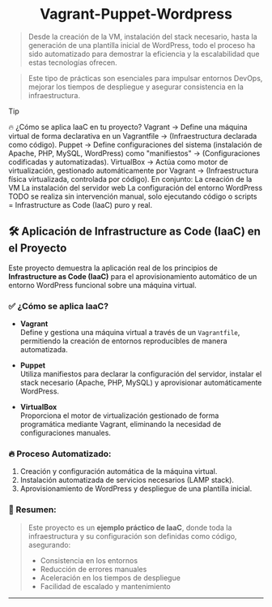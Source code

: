 <!--Vagrant-Puppet-Wordpress--> 
<h1 align="center"> Vagrant-Puppet-Wordpress </h1>

>Desde la creación de la VM, instalación del stack 
necesario, hasta la generación de una plantilla inicial
de WordPress, todo el proceso ha sido automatizado para 
demostrar la eficiencia y la escalabilidad que estas tecnologías ofrecen.

>Este tipo de prácticas son esenciales para impulsar entornos DevOps, mejorar
los tiempos de despliegue y asegurar consistencia en la infraestructura.

>[!TIP]
>🔥 ¿Cómo se aplica IaaC en tu proyecto?
Vagrant → Define una máquina virtual de forma declarativa en un Vagrantfile → (Infraestructura declarada como código).
Puppet → Define configuraciones del sistema (instalación de Apache, PHP, MySQL, WordPress) como "manifiestos" → (Configuraciones codificadas y automatizadas).
VirtualBox → Actúa como motor de virtualización, gestionado automáticamente por Vagrant → (Infraestructura física virtualizada, controlada por código).
En conjunto:
La creación de la VM
La instalación del servidor web
La configuración del entorno WordPress
TODO se realiza sin intervención manual, solo ejecutando código o scripts = Infrastructure as Code (IaaC) puro y real.

## 🛠️ Aplicación de Infrastructure as Code (IaaC) en el Proyecto

Este proyecto demuestra la aplicación real de los principios de **Infrastructure as Code (IaaC)** para el aprovisionamiento automático de un entorno WordPress funcional sobre una máquina virtual.

### ✅ ¿Cómo se aplica IaaC?

- **Vagrant**  
  Define y gestiona una máquina virtual a través de un `Vagrantfile`, permitiendo la creación de entornos reproducibles de manera automatizada.

- **Puppet**  
  Utiliza manifiestos para declarar la configuración del servidor, instalar el stack necesario (Apache, PHP, MySQL) y aprovisionar automáticamente WordPress.

- **VirtualBox**  
  Proporciona el motor de virtualización gestionado de forma programática mediante Vagrant, eliminando la necesidad de configuraciones manuales.

### 🔥 Proceso Automatizado:

1. Creación y configuración automática de la máquina virtual.
2. Instalación automatizada de servicios necesarios (LAMP stack).
3. Aprovisionamiento de WordPress y despliegue de una plantilla inicial.

### 🧠 Resumen:

> Este proyecto es un **ejemplo práctico de IaaC**, donde toda la infraestructura y su configuración son definidas como código, asegurando:
> 
> - Consistencia en los entornos
> - Reducción de errores manuales
> - Aceleración en los tiempos de despliegue
> - Facilidad de escalado y mantenimiento

---

